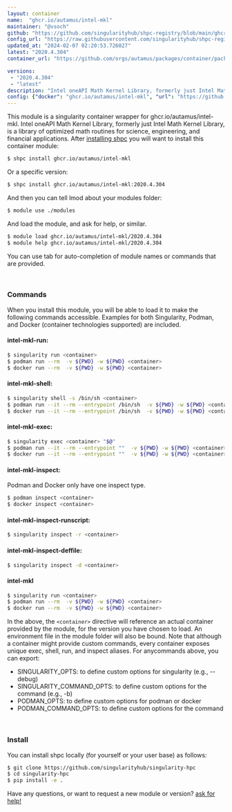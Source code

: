 ```yaml
---
layout: container
name:  "ghcr.io/autamus/intel-mkl"
maintainer: "@vsoch"
github: "https://github.com/singularityhub/shpc-registry/blob/main/ghcr.io/autamus/intel-mkl/container.yaml"
config_url: "https://raw.githubusercontent.com/singularityhub/shpc-registry/main/ghcr.io/autamus/intel-mkl/container.yaml"
updated_at: "2024-02-07 02:20:53.726027"
latest: "2020.4.304"
container_url: "https://github.com/orgs/autamus/packages/container/package/intel-mkl"

versions:
 - "2020.4.304"
 - "latest"
description: "Intel oneAPI Math Kernel Library, formerly just Intel Math Kernel Library, is a library of optimized math routines for science, engineering, and financial applications."
config: {"docker": "ghcr.io/autamus/intel-mkl", "url": "https://github.com/orgs/autamus/packages/container/package/intel-mkl", "maintainer": "@vsoch", "description": "Intel oneAPI Math Kernel Library, formerly just Intel Math Kernel Library, is a library of optimized math routines for science, engineering, and financial applications.", "latest": {"2020.4.304": "sha256:63b34cf7c73fc23f07d661ae58f935bad1e79ebd4b69f3f585b47d0a70481f51"}, "tags": {"2020.4.304": "sha256:63b34cf7c73fc23f07d661ae58f935bad1e79ebd4b69f3f585b47d0a70481f51", "latest": "sha256:63b34cf7c73fc23f07d661ae58f935bad1e79ebd4b69f3f585b47d0a70481f51"}}
---
```


This module is a singularity container wrapper for ghcr.io/autamus/intel-mkl.
Intel oneAPI Math Kernel Library, formerly just Intel Math Kernel Library, is a library of optimized math routines for science, engineering, and financial applications.
After [installing shpc](#install) you will want to install this container module:


```bash
$ shpc install ghcr.io/autamus/intel-mkl
```

Or a specific version:

```bash
$ shpc install ghcr.io/autamus/intel-mkl:2020.4.304
```

And then you can tell lmod about your modules folder:

```bash
$ module use ./modules
```

And load the module, and ask for help, or similar.

```bash
$ module load ghcr.io/autamus/intel-mkl/2020.4.304
$ module help ghcr.io/autamus/intel-mkl/2020.4.304
```

You can use tab for auto-completion of module names or commands that are provided.

<br>

### Commands

When you install this module, you will be able to load it to make the following commands accessible.
Examples for both Singularity, Podman, and Docker (container technologies supported) are included.

#### intel-mkl-run:

```bash
$ singularity run <container>
$ podman run --rm  -v ${PWD} -w ${PWD} <container>
$ docker run --rm  -v ${PWD} -w ${PWD} <container>
```

#### intel-mkl-shell:

```bash
$ singularity shell -s /bin/sh <container>
$ podman run --it --rm --entrypoint /bin/sh  -v ${PWD} -w ${PWD} <container>
$ docker run --it --rm --entrypoint /bin/sh  -v ${PWD} -w ${PWD} <container>
```

#### intel-mkl-exec:

```bash
$ singularity exec <container> "$@"
$ podman run --it --rm --entrypoint ""  -v ${PWD} -w ${PWD} <container> "$@"
$ docker run --it --rm --entrypoint ""  -v ${PWD} -w ${PWD} <container> "$@"
```

#### intel-mkl-inspect:

Podman and Docker only have one inspect type.

```bash
$ podman inspect <container>
$ docker inspect <container>
```

#### intel-mkl-inspect-runscript:

```bash
$ singularity inspect -r <container>
```

#### intel-mkl-inspect-deffile:

```bash
$ singularity inspect -d <container>
```



#### intel-mkl

```bash
$ singularity run <container>
$ podman run --rm  -v ${PWD} -w ${PWD} <container>
$ docker run --rm  -v ${PWD} -w ${PWD} <container>
```


In the above, the `<container>` directive will reference an actual container provided
by the module, for the version you have chosen to load. An environment file in the
module folder will also be bound. Note that although a container
might provide custom commands, every container exposes unique exec, shell, run, and
inspect aliases. For anycommands above, you can export:

 - SINGULARITY_OPTS: to define custom options for singularity (e.g., --debug)
 - SINGULARITY_COMMAND_OPTS: to define custom options for the command (e.g., -b)
 - PODMAN_OPTS: to define custom options for podman or docker
 - PODMAN_COMMAND_OPTS: to define custom options for the command

<br>

### Install

You can install shpc locally (for yourself or your user base) as follows:

```bash
$ git clone https://github.com/singularityhub/singularity-hpc
$ cd singularity-hpc
$ pip install -e .
```

Have any questions, or want to request a new module or version? [ask for help!](https://github.com/singularityhub/singularity-hpc/issues)